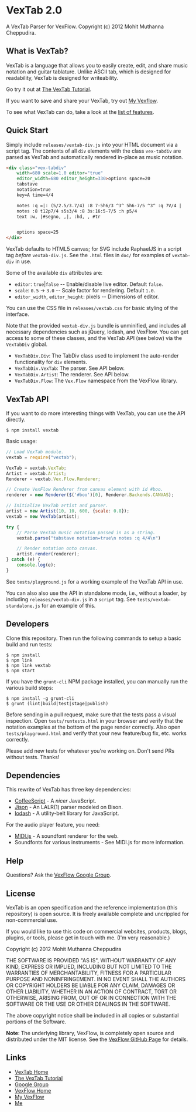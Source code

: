 # VexTab 2.0

A VexTab Parser for VexFlow.
Copyright (c) 2012 Mohit Muthanna Cheppudira.

## What is VexTab?

VexTab is a language that allows you to easily create, edit, and share music notation and guitar tablature. Unlike ASCII tab, which is designed for readability, VexTab is designed for writeability.

Go try it out at [The VexTab Tutorial](http://vexflow.com/vextab/tutorial.html).

If you want to save and share your VexTab, try out [My Vexflow](http://my.vexflow.com).

To see what VexTab can do, take a look at the [list of features](http://my.vexflow.com/articles/53?source=enabled).

## Quick Start

Simply include `releases/vextab-div.js` into your HTML document via a script tag. The contents of all `div` elements with the class `vex-tabdiv` are parsed as VexTab and automatically rendered in-place as music notation.

```html
<div class="vex-tabdiv"
    width=680 scale=1.0 editor="true"
    editor_width=680 editor_height=330>options space=20
    tabstave
    notation=true
    key=A time=4/4

    notes :q =|: (5/2.5/3.7/4) :8 7-5h6/3 ^3^ 5h6-7/5 ^3^ :q 7V/4 |
    notes :8 t12p7/4 s5s3/4 :8 3s:16:5-7/5 :h p5/4
    text :w, |#segno, ,|, :hd, , #tr


    options space=25
</div>
```

VexTab defaults to HTML5 canvas; for SVG include RaphaelJS in a script tag _before_ `vextab-div.js`. See the `.html` files in `doc/` for examples of `vextab-div` in use.

Some of the available `div` attributes are:

* `editor`: `true`|`false` -- Enable/disable live editor. Default `false`.
* `scale`: `0.5` -> `3.0` -- Scale factor for rendering. Default `1.0`.
* `editor_width`, `editor_height`: pixels -- Dimensions of editor.

You can use the CSS file in `releases/vextab.css` for basic styling of the interface.

Note that the provided `vextab-div.js` bundle is unminified, and includes all necessary dependencies such as jQuery, lodash, and VexFlow. You can get access to some of these classes, and the VexTab API (see below) via the `VexTabDiv` global.

* `VexTabDiv.Div`: The TabDiv class used to implement the auto-render functionality for `div` elements.
* `VexTabDiv.VexTab`: The parser. See API below.
* `VexTabDiv.Artist`: The renderer. See API below.
* `VexTabDiv.Flow`: The `Vex.Flow` namespace from the VexFlow library.

## VexTab API

If you want to do more interesting things with VexTab, you can use the API directly.

```
$ npm install vextab
```

Basic usage:

```js
// Load VexTab module.
vextab = require("vextab");

VexTab = vextab.VexTab;
Artist = vextab.Artist;
Renderer = vextab.Vex.Flow.Renderer;

// Create VexFlow Renderer from canvas element with id #boo.
renderer = new Renderer($('#boo')[0], Renderer.Backends.CANVAS);

// Initialize VexTab artist and parser.
artist = new Artist(10, 10, 600, {scale: 0.8});
vextab = new VexTab(artist);

try {
    // Parse VexTab music notation passed in as a string.
    vextab.parse("tabstave notation=true\n notes :q 4/4\n")

    // Render notation onto canvas.
    artist.render(renderer);
} catch (e) {
    console.log(e);
}
```

See `tests/playground.js` for a working example of the VexTab API in use.

You can also also use the API in standalone mode, i.e., without a loader, by including `releases/vextab-div.js` in a `script` tag. See `tests/vextab-standalone.js` for an example of this.

## Developers

Clone this repository. Then run the following commands to setup a basic build and run tests:

```
$ npm install
$ npm link
$ npm link vextab
$ npm start
```

If you have the `grunt-cli` NPM package installed, you can manually run the various build steps:

```
$ npm install -g grunt-cli
$ grunt (lint|build|test|stage|publish)
```

Before sending in a pull request, make sure that the tests pass a visual inspection. Open `tests/runtests.html` in your browser and verify that the notation examples at the bottom of the page render correctly. Also open `tests/playground.html` and verify that your new feature/bug fix, etc. works correctly.

Please add new tests for whatever you're working on. Don't send PRs without tests. Thanks!

## Dependencies

This rewrite of VexTab has three key dependencies:

  * [CoffeeScript](http://coffeescript.org/) - A *nicer* JavaScript.
  * [Jison](http://zaach.github.com/jison/) - An LALR(1) parser modeled on Bison.
  * [lodash](http://lodash.com/) - A utility-belt library for JavaScript.

For the audio player feature, you need:

  * [MIDI.js](https://github.com/mudcube/MIDI.js) - A soundfont renderer for the web.
  * Soundfonts for various instruments - See MIDI.js for more information.

## Help

Questions? Ask the [VexFlow Google Group](https://groups.google.com/forum/?fromgroups#!forum/vexflow).

## License

VexTab is an open specification and the reference implementation (this repository) is open source. It is freely available complete and uncrippled for non-commercial use.

If you would like to use this code on commercial websites, products, blogs, plugins, or tools, please get in touch with me. (I'm very reasonable.)

Copyright (c) 2012 Mohit Muthanna Cheppudira

THE SOFTWARE IS PROVIDED "AS IS", WITHOUT WARRANTY OF ANY KIND, EXPRESS OR IMPLIED, INCLUDING BUT NOT LIMITED TO THE WARRANTIES OF MERCHANTABILITY, FITNESS FOR A PARTICULAR PURPOSE AND NONINFRINGEMENT. IN NO EVENT SHALL THE AUTHORS OR COPYRIGHT HOLDERS BE LIABLE FOR ANY CLAIM, DAMAGES OR OTHER LIABILITY, WHETHER IN AN ACTION OF CONTRACT, TORT OR OTHERWISE, ARISING FROM, OUT OF OR IN CONNECTION WITH THE SOFTWARE OR THE USE OR OTHER DEALINGS IN THE SOFTWARE.

The above copyright notice shall be included in all copies or substantial portions of the Software.

**Note**: The underlying library, VexFlow, is completely open source and distributed under the MIT license. See the [VexFlow GitHub Page](http://github.com/0xfe/vexflow) for details.

## Links

* [VexTab Home](http://vexflow.com/vextab/)
* [The VexTab Tutorial](http://vexflow.com/vextab/tutorial.html)
* [Google Group](https://groups.google.com/forum/?fromgroups#!forum/vexflow)
* [VexFlow Home](http://vexflow.com)
* [My VexFlow](http://my.vexflow.com)
* [Me](http://0xfe.muthanna.com)

